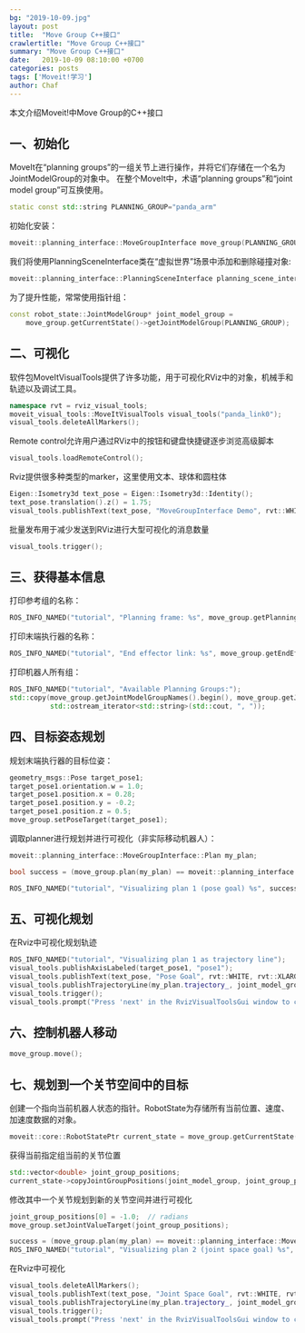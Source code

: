 ```yaml
---
bg: "2019-10-09.jpg"
layout: post
title:  "Move Group C++接口"
crawlertitle: "Move Group C++接口"
summary: "Move Group C++接口"
date:   2019-10-09 08:10:00 +0700
categories: posts
tags: ['Moveit!学习']
author: Chaf
---
```


本文介绍Moveit!中Move Group的C++接口

## 一、初始化

MoveIt在“planning groups”的一组关节上进行操作，并将它们存储在一个名为JointModelGroup的对象中。 在整个MoveIt中，术语“planning groups”和“joint model group”可互换使用。

```c++
static const std::string PLANNING_GROUP="panda_arm" 
```

初始化安装：

```c++
moveit::planning_interface::MoveGroupInterface move_group(PLANNING_GROUP);
```

我们将使用PlanningSceneInterface类在“虚拟世界”场景中添加和删除碰撞对象:

```c++
moveit::planning_interface::PlanningSceneInterface planning_scene_interface;
```

为了提升性能，常常使用指针组：

```c++
const robot_state::JointModelGroup* joint_model_group =
    move_group.getCurrentState()->getJointModelGroup(PLANNING_GROUP);
```

## 二、可视化

软件包MoveItVisualTools提供了许多功能，用于可视化RViz中的对象，机械手和轨迹以及调试工具。

```c++
namespace rvt = rviz_visual_tools;
moveit_visual_tools::MoveItVisualTools visual_tools("panda_link0");
visual_tools.deleteAllMarkers();
```

Remote control允许用户通过RViz中的按钮和键盘快捷键逐步浏览高级脚本

```c++
visual_tools.loadRemoteControl();
```

Rviz提供很多种类型的marker，这里使用文本、球体和圆柱体

```c++
Eigen::Isometry3d text_pose = Eigen::Isometry3d::Identity();
text_pose.translation().z() = 1.75;
visual_tools.publishText(text_pose, "MoveGroupInterface Demo", rvt::WHITE, rvt::XLARGE);
```

批量发布用于减少发送到RViz进行大型可视化的消息数量

```c++
visual_tools.trigger();
```

## 三、获得基本信息

打印参考组的名称：

```c++
ROS_INFO_NAMED("tutorial", "Planning frame: %s", move_group.getPlanningFrame().c_str());
```

打印末端执行器的名称：

```c++
ROS_INFO_NAMED("tutorial", "End effector link: %s", move_group.getEndEffectorLink().c_str());
```

打印机器人所有组：

```c++
ROS_INFO_NAMED("tutorial", "Available Planning Groups:");
std::copy(move_group.getJointModelGroupNames().begin(), move_group.getJointModelGroupNames().end(),
          std::ostream_iterator<std::string>(std::cout, ", "));
```

## 四、目标姿态规划

规划末端执行器的目标位姿：

```c++
geometry_msgs::Pose target_pose1;
target_pose1.orientation.w = 1.0;
target_pose1.position.x = 0.28;
target_pose1.position.y = -0.2;
target_pose1.position.z = 0.5;
move_group.setPoseTarget(target_pose1);
```

调取planner进行规划并进行可视化（非实际移动机器人）：

```c++
moveit::planning_interface::MoveGroupInterface::Plan my_plan;

bool success = (move_group.plan(my_plan) == moveit::planning_interface::MoveItErrorCode::SUCCESS);

ROS_INFO_NAMED("tutorial", "Visualizing plan 1 (pose goal) %s", success ? "" : "FAILED");
```

## 五、可视化规划

在Rviz中可视化规划轨迹

```c++
ROS_INFO_NAMED("tutorial", "Visualizing plan 1 as trajectory line");
visual_tools.publishAxisLabeled(target_pose1, "pose1");
visual_tools.publishText(text_pose, "Pose Goal", rvt::WHITE, rvt::XLARGE);
visual_tools.publishTrajectoryLine(my_plan.trajectory_, joint_model_group);
visual_tools.trigger();
visual_tools.prompt("Press 'next' in the RvizVisualToolsGui window to continue the demo");
```

## 六、控制机器人移动

```c++
move_group.move();
```

## 七、规划到一个关节空间中的目标

创建一个指向当前机器人状态的指针。RobotState为存储所有当前位置、速度、加速度数据的对象。

```c++
moveit::core::RobotStatePtr current_state = move_group.getCurrentState();
```

获得当前指定组当前的关节位置

```c++
std::vector<double> joint_group_positions;
current_state->copyJointGroupPositions(joint_model_group, joint_group_positions);
```

修改其中一个关节规划到新的关节空间并进行可视化

```c++
joint_group_positions[0] = -1.0;  // radians
move_group.setJointValueTarget(joint_group_positions);

success = (move_group.plan(my_plan) == moveit::planning_interface::MoveItErrorCode::SUCCESS);
ROS_INFO_NAMED("tutorial", "Visualizing plan 2 (joint space goal) %s", success ? "" : "FAILED");
```

在Rviz中可视化

```c++
visual_tools.deleteAllMarkers();
visual_tools.publishText(text_pose, "Joint Space Goal", rvt::WHITE, rvt::XLARGE);
visual_tools.publishTrajectoryLine(my_plan.trajectory_, joint_model_group);
visual_tools.trigger();
visual_tools.prompt("Press 'next' in the RvizVisualToolsGui window to continue the demo");
```





